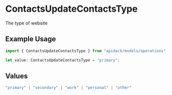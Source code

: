 # ContactsUpdateContactsType

The type of website

## Example Usage

```typescript
import { ContactsUpdateContactsType } from "apideck/models/operations";

let value: ContactsUpdateContactsType = "primary";
```

## Values

```typescript
"primary" | "secondary" | "work" | "personal" | "other"
```